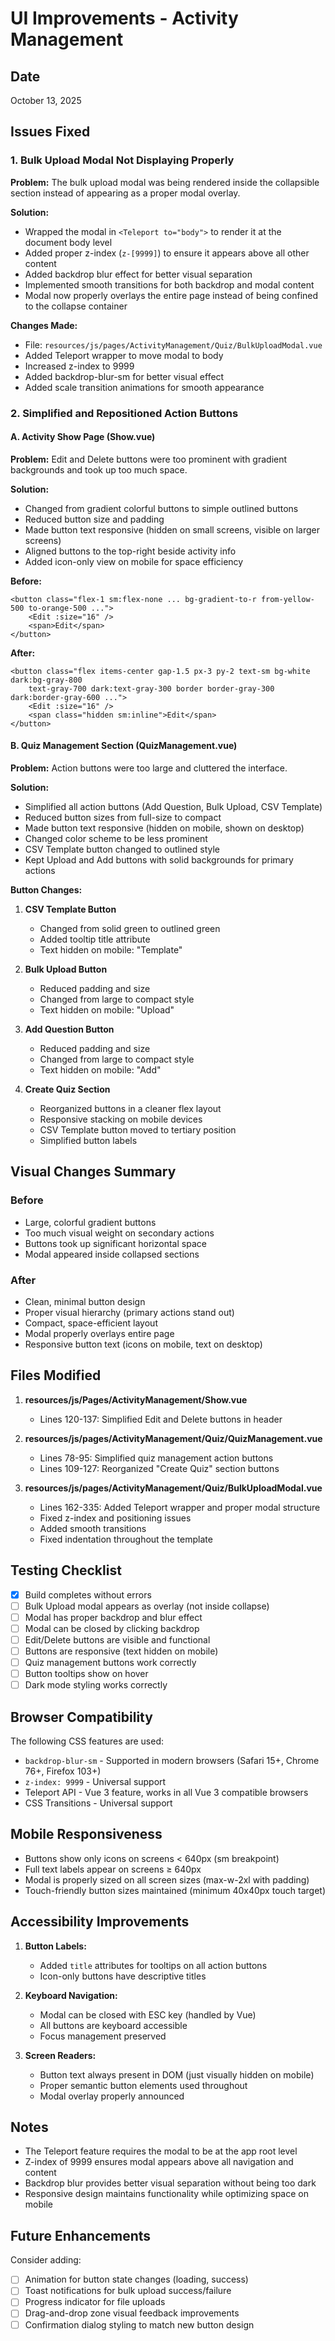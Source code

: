 # UI Improvements - Activity Management

## Date
October 13, 2025

## Issues Fixed

### 1. **Bulk Upload Modal Not Displaying Properly**
**Problem:** The bulk upload modal was being rendered inside the collapsible section instead of appearing as a proper modal overlay.

**Solution:**
- Wrapped the modal in `<Teleport to="body">` to render it at the document body level
- Added proper z-index (`z-[9999]`) to ensure it appears above all other content
- Added backdrop blur effect for better visual separation
- Implemented smooth transitions for both backdrop and modal content
- Modal now properly overlays the entire page instead of being confined to the collapse container

**Changes Made:**
- File: `resources/js/pages/ActivityManagement/Quiz/BulkUploadModal.vue`
- Added Teleport wrapper to move modal to body
- Increased z-index to 9999
- Added backdrop-blur-sm for better visual effect
- Added scale transition animations for smooth appearance

### 2. **Simplified and Repositioned Action Buttons**

#### A. Activity Show Page (Show.vue)
**Problem:** Edit and Delete buttons were too prominent with gradient backgrounds and took up too much space.

**Solution:**
- Changed from gradient colorful buttons to simple outlined buttons
- Reduced button size and padding
- Made button text responsive (hidden on small screens, visible on larger screens)
- Aligned buttons to the top-right beside activity info
- Added icon-only view on mobile for space efficiency

**Before:**
```vue
<button class="flex-1 sm:flex-none ... bg-gradient-to-r from-yellow-500 to-orange-500 ...">
    <Edit :size="16" />
    <span>Edit</span>
</button>
```

**After:**
```vue
<button class="flex items-center gap-1.5 px-3 py-2 text-sm bg-white dark:bg-gray-800 
    text-gray-700 dark:text-gray-300 border border-gray-300 dark:border-gray-600 ...">
    <Edit :size="16" />
    <span class="hidden sm:inline">Edit</span>
</button>
```

#### B. Quiz Management Section (QuizManagement.vue)
**Problem:** Action buttons were too large and cluttered the interface.

**Solution:**
- Simplified all action buttons (Add Question, Bulk Upload, CSV Template)
- Reduced button sizes from full-size to compact
- Made button text responsive (hidden on mobile, shown on desktop)
- Changed color scheme to be less prominent
- CSV Template button changed to outlined style
- Kept Upload and Add buttons with solid backgrounds for primary actions

**Button Changes:**
1. **CSV Template Button**
   - Changed from solid green to outlined green
   - Added tooltip title attribute
   - Text hidden on mobile: "Template"

2. **Bulk Upload Button**
   - Reduced padding and size
   - Changed from large to compact style
   - Text hidden on mobile: "Upload"

3. **Add Question Button**
   - Reduced padding and size
   - Changed from large to compact style
   - Text hidden on mobile: "Add"

4. **Create Quiz Section**
   - Reorganized buttons in a cleaner flex layout
   - Responsive stacking on mobile devices
   - CSV Template button moved to tertiary position
   - Simplified button labels

## Visual Changes Summary

### Before
- Large, colorful gradient buttons
- Too much visual weight on secondary actions
- Buttons took up significant horizontal space
- Modal appeared inside collapsed sections

### After
- Clean, minimal button design
- Proper visual hierarchy (primary actions stand out)
- Compact, space-efficient layout
- Modal properly overlays entire page
- Responsive button text (icons on mobile, text on desktop)

## Files Modified

1. **resources/js/Pages/ActivityManagement/Show.vue**
   - Lines 120-137: Simplified Edit and Delete buttons in header

2. **resources/js/pages/ActivityManagement/Quiz/QuizManagement.vue**
   - Lines 78-95: Simplified quiz management action buttons
   - Lines 109-127: Reorganized "Create Quiz" section buttons

3. **resources/js/pages/ActivityManagement/Quiz/BulkUploadModal.vue**
   - Lines 162-335: Added Teleport wrapper and proper modal structure
   - Fixed z-index and positioning issues
   - Added smooth transitions
   - Fixed indentation throughout the template

## Testing Checklist

- [x] Build completes without errors
- [ ] Bulk Upload modal appears as overlay (not inside collapse)
- [ ] Modal has proper backdrop and blur effect
- [ ] Modal can be closed by clicking backdrop
- [ ] Edit/Delete buttons are visible and functional
- [ ] Buttons are responsive (text hidden on mobile)
- [ ] Quiz management buttons work correctly
- [ ] Button tooltips show on hover
- [ ] Dark mode styling works correctly

## Browser Compatibility

The following CSS features are used:
- `backdrop-blur-sm` - Supported in modern browsers (Safari 15+, Chrome 76+, Firefox 103+)
- `z-index: 9999` - Universal support
- Teleport API - Vue 3 feature, works in all Vue 3 compatible browsers
- CSS Transitions - Universal support

## Mobile Responsiveness

- Buttons show only icons on screens < 640px (sm breakpoint)
- Full text labels appear on screens ≥ 640px
- Modal is properly sized on all screen sizes (max-w-2xl with padding)
- Touch-friendly button sizes maintained (minimum 40x40px touch target)

## Accessibility Improvements

1. **Button Labels:**
   - Added `title` attributes for tooltips on all action buttons
   - Icon-only buttons have descriptive titles

2. **Keyboard Navigation:**
   - Modal can be closed with ESC key (handled by Vue)
   - All buttons are keyboard accessible
   - Focus management preserved

3. **Screen Readers:**
   - Button text always present in DOM (just visually hidden on mobile)
   - Proper semantic button elements used throughout
   - Modal overlay properly announced

## Notes

- The Teleport feature requires the modal to be at the app root level
- Z-index of 9999 ensures modal appears above all navigation and content
- Backdrop blur provides better visual separation without being too dark
- Responsive design maintains functionality while optimizing space on mobile

## Future Enhancements

Consider adding:
- [ ] Animation for button state changes (loading, success)
- [ ] Toast notifications for bulk upload success/failure
- [ ] Progress indicator for file uploads
- [ ] Drag-and-drop zone visual feedback improvements
- [ ] Confirmation dialog styling to match new button design
